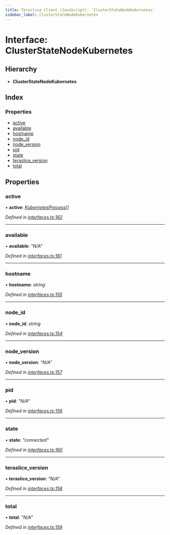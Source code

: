 ```yaml
---
title: Teraslice Client (JavaScript): `ClusterStateNodeKubernetes`
sidebar_label: ClusterStateNodeKubernetes
---
```


# Interface: ClusterStateNodeKubernetes

## Hierarchy

* **ClusterStateNodeKubernetes**

## Index

### Properties

* [active](clusterstatenodekubernetes.md#active)
* [available](clusterstatenodekubernetes.md#available)
* [hostname](clusterstatenodekubernetes.md#hostname)
* [node_id](clusterstatenodekubernetes.md#node_id)
* [node_version](clusterstatenodekubernetes.md#node_version)
* [pid](clusterstatenodekubernetes.md#pid)
* [state](clusterstatenodekubernetes.md#state)
* [teraslice_version](clusterstatenodekubernetes.md#teraslice_version)
* [total](clusterstatenodekubernetes.md#total)

## Properties

###  active

• **active**: *[KubernetesProcess](kubernetesprocess.md)[]*

*Defined in [interfaces.ts:162](https://github.com/terascope/teraslice/blob/d2d877b60/packages/teraslice-client-js/src/interfaces.ts#L162)*

___

###  available

• **available**: *"N/A"*

*Defined in [interfaces.ts:161](https://github.com/terascope/teraslice/blob/d2d877b60/packages/teraslice-client-js/src/interfaces.ts#L161)*

___

###  hostname

• **hostname**: *string*

*Defined in [interfaces.ts:155](https://github.com/terascope/teraslice/blob/d2d877b60/packages/teraslice-client-js/src/interfaces.ts#L155)*

___

###  node_id

• **node_id**: *string*

*Defined in [interfaces.ts:154](https://github.com/terascope/teraslice/blob/d2d877b60/packages/teraslice-client-js/src/interfaces.ts#L154)*

___

###  node_version

• **node_version**: *"N/A"*

*Defined in [interfaces.ts:157](https://github.com/terascope/teraslice/blob/d2d877b60/packages/teraslice-client-js/src/interfaces.ts#L157)*

___

###  pid

• **pid**: *"N/A"*

*Defined in [interfaces.ts:156](https://github.com/terascope/teraslice/blob/d2d877b60/packages/teraslice-client-js/src/interfaces.ts#L156)*

___

###  state

• **state**: *"connected"*

*Defined in [interfaces.ts:160](https://github.com/terascope/teraslice/blob/d2d877b60/packages/teraslice-client-js/src/interfaces.ts#L160)*

___

###  teraslice_version

• **teraslice_version**: *"N/A"*

*Defined in [interfaces.ts:158](https://github.com/terascope/teraslice/blob/d2d877b60/packages/teraslice-client-js/src/interfaces.ts#L158)*

___

###  total

• **total**: *"N/A"*

*Defined in [interfaces.ts:159](https://github.com/terascope/teraslice/blob/d2d877b60/packages/teraslice-client-js/src/interfaces.ts#L159)*
